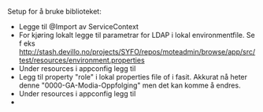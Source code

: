 Setup for å bruke biblioteket:

- Legge til @Import av ServiceContext
- For kjøring lokalt legge til parametrar for LDAP i lokal environmentfile. Se f eks http://stash.devillo.no/projects/SYFO/repos/moteadmin/browse/app/src/test/resources/environment.properties
- Under resources i appconfig legg til         <ldap alias="ldap" mapToProperty="ldap"/>
- Legg til property "role" i lokal properties file of i fasit. Akkurat nå heter denne "0000-GA-Modia-Oppfolging" men det kan komme å endres.
- Under resources i appconfig legg til            <rest alias="abac.pdp.endpoint" mapToProperty="abac.endpoint" />
- 
